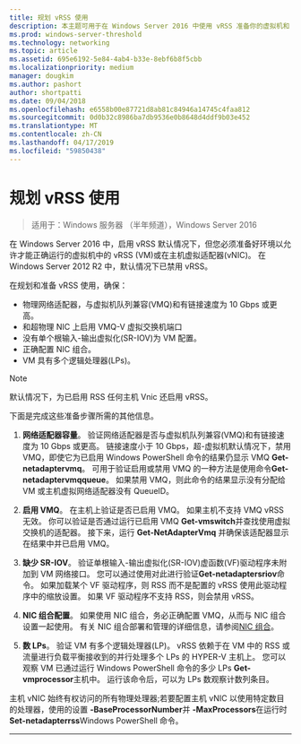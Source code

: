 ```yaml
---
title: 规划 vRSS 使用
description: 本主题可用于在 Windows Server 2016 中使用 vRSS 准备你的虚拟机和 HYPER-V 主机。
ms.prod: windows-server-threshold
ms.technology: networking
ms.topic: article
ms.assetid: 695e6192-5e84-4ab4-b33e-8ebf6b8f5cbb
ms.localizationpriority: medium
manager: dougkim
ms.author: pashort
author: shortpatti
ms.date: 09/04/2018
ms.openlocfilehash: e6558b00e87721d8ab81c84946a14745c4faa812
ms.sourcegitcommit: 0d0b32c8986ba7db9536e0b8648d4ddf9b03e452
ms.translationtype: MT
ms.contentlocale: zh-CN
ms.lasthandoff: 04/17/2019
ms.locfileid: "59850438"
---
```

# <a name="plan-the-use-of-vrss"></a>规划 vRSS 使用

>适用于：Windows 服务器 （半年频道），Windows Server 2016

在 Windows Server 2016 中，启用 vRSS 默认情况下，但您必须准备好环境以允许才能正确运行的虚拟机中的 vRSS \(VM\)或在主机虚拟适配器\(vNIC\)。 在 Windows Server 2012 R2 中，默认情况下已禁用 vRSS。

在规划和准备 vRSS 使用，确保：

- 物理网络适配器，与虚拟机队列兼容\(VMQ\)和有链接速度为 10 Gbps 或更高。
- 和超物理 NIC 上启用 VMQ\-V 虚拟交换机端口
- 没有单个根输入\-输出虚拟化\(SR\-IOV\)为 VM 配置。
- 正确配置 NIC 组合。
- VM 具有多个逻辑处理器\(LPs\)。

>[!NOTE]
>默认情况下，为已启用 RSS 任何主机 Vnic 还启用 vRSS。

下面是完成这些准备步骤所需的其他信息。
  
1. **网络适配器容量**。 验证网络适配器是否与虚拟机队列兼容\(VMQ\)和有链接速度为 10 Gbps 或更高。 链接速度小于 10 Gbps，超\-虚拟机默认情况下，禁用 VMQ，即使它为已启用 Windows PowerShell 命令的结果仍显示 VMQ **Get-netadaptervmq**。 可用于验证启用或禁用 VMQ 的一种方法是使用命令**Get-netadaptervmqqueue**。  如果禁用 VMQ，则此命令的结果显示没有分配给 VM 或主机虚拟网络适配器没有 QueueID。 
  
2. **启用 VMQ**。 在主机上验证是否已启用 VMQ。 如果主机不支持 VMQ vRSS 无效。 你可以验证是否通过运行已启用 VMQ **Get-vmswitch**并查找使用虚拟交换机的适配器。 接下来，运行 **Get-NetAdapterVmq** 并确保该适配器显示在结果中并已启用 VMQ。
  
3. **缺少 SR\-IOV**。 验证单根输入\-输出虚拟化\(SR\-IOV\)虚函数\(VF\)驱动程序未附加到 VM 网络接口。 您可以通过使用对此进行验证**Get-netadaptersriov**命令。 如果加载某个 VF 驱动程序，则 RSS 而不是配置的 vRSS 使用此驱动程序中的缩放设置。 如果 VF 驱动程序不支持 RSS，则会禁用 vRSS。
  
4. **NIC 组合配置**。 如果使用 NIC 组合，务必正确配置 VMQ，从而与 NIC 组合设置一起使用。 有关 NIC 组合部署和管理的详细信息，请参阅[NIC 组合](https://docs.microsoft.com/windows-server/networking/technologies/nic-teaming/nic-teaming)。

5. **数 LPs**。 验证 VM 有多个逻辑处理器\(LP\)。 vRSS 依赖于在 VM 中的 RSS 或流量进行负载平衡接收到的并行处理多个 LPs 的 HYPER-V 主机上。 您可以观察 VM 已通过运行 Windows PowerShell 命令的多少 LPs **Get-vmprocessor**主机中。 运行该命令后，可以为 LPs 数观察计数列条目。

主机 vNIC 始终有权访问的所有物理处理器;若要配置主机 vNIC 以使用特定数目的处理器，使用的设置 **-BaseProcessorNumber**并 **-MaxProcessors**在运行时**Set-netadapterrss**Windows PowerShell 命令。

---